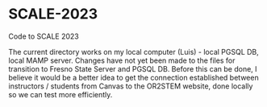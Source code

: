 # SCALE-2023
Code to SCALE 2023

The current directory works on my local computer (Luis) - local PGSQL DB, local MAMP server.
Changes have not yet been made to the files for transition to Fresno State Server and PGSQL DB.
Before this can be done, I believe it would be a better idea to get the connection established
between instructors / students from Canvas to the OR2STEM website, done locally so we can test
more efficiently.
